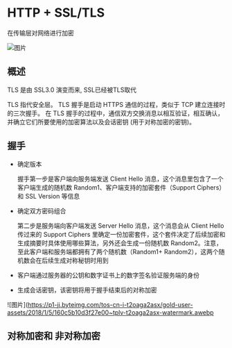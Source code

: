 # HTTP + SSL/TLS



在传输层对网络进行加密

![图片](https://p1-jj.byteimg.com/tos-cn-i-t2oaga2asx/gold-user-assets/2020/1/12/16f98d1a5094da4e~tplv-t2oaga2asx-watermark.awebp)
## 概述
TLS 是由 SSL3.0 演变而来, SSL已经被TLS取代

TLS 指代安全层。 TLS 握手是启动 HTTPS 通信的过程，类似于 TCP 建立连接时的三次握手。 在 TLS 握手的过程中，通信双方交换消息以相互验证，相互确认，并确立它们所要使用的加密算法以及会话密钥 (用于对称加密的密钥)。

## 握手

* 确定版本

  握手第一步是客户端向服务端发送 Client Hello 消息，这个消息里包含了一个客户端生成的随机数 Random1、客户端支持的加密套件（Support Ciphers）和 SSL Version 等信息
* 确定双方密码组合

  第二步是服务端向客户端发送 Server Hello 消息，这个消息会从 Client Hello 传过来的 Support Ciphers 里确定一份加密套件，这个套件决定了后续加密和生成摘要时具体使用哪些算法，另外还会生成一份随机数 Random2。注意，至此客户端和服务端都拥有了两个随机数（Random1+ Random2），这两个随机数会在后续生成对称秘钥时用到

* 客户端通过服务器的公钥和数字证书上的数字签名验证服务端的身份
  
  
* 生成会话密钥，该密钥将用于握手结束后的对称加密

![图片](https://p1-jj.byteimg.com/tos-cn-i-t2oaga2asx/gold-user-assets/2018/1/5/160c5b10d3f27e00~tplv-t2oaga2asx-watermark.awebp

## 对称加密和 非对称加密


